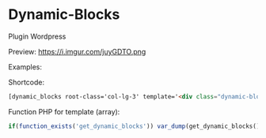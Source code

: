 # Dynamic-Blocks
Plugin Wordpress

Preview: https://i.imgur.com/juyGDTO.png

Examples:

Shortcode:
```html
[dynamic_blocks root-class='col-lg-3' template='<div class="dynamic-blocs-single"><h2>{title}</h2><br>{content}</div>']
```
Function PHP for template (array):
```php
if(function_exists('get_dynamic_blocks')) var_dump(get_dynamic_blocks());
```
